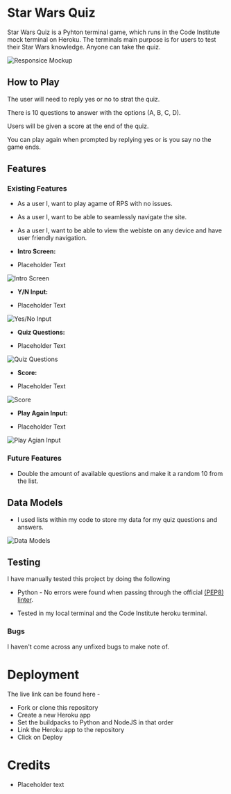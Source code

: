 # Star Wars Quiz

Star Wars Quiz is a Pyhton terminal game, which runs in the Code Institute mock terminal on Heroku. The terminals main purpose is for users to test their Star Wars knowledge. Anyone can take the quiz. 

![Responsice Mockup](docs/)

## How to Play

The user will need to reply yes or no to strat the quiz.

There is 10 questions to answer with the options (A, B, C, D).

Users will be given a score at the end of the quiz.

You can play again when prompted by replying yes or is you say no the game ends.

## Features

### Existing Features

- As a user I, want to play agame of RPS with no issues.
- As a user I, want to be able to seamlessly navigate the site. 
- As a user I, want to be able to view the webiste on any device and have user friendly navigation.

- __Intro Screen:__

- Placeholder Text 

![Intro Screen](docs/)

- __Y/N Input:__

- Placeholder Text 

![Yes/No Input](docs/)

- __Quiz Questions:__

- Placeholder Text 

![Quiz Questions](docs/)

- __Score:__

- Placeholder Text 

![Score](docs/)

- __Play Again Input:__

- Placeholder Text 

![Play Agian Input](docs/)

### Future Features

  - Double the amount of available questions and make it a random 10 from the list.

## Data Models

  - I used lists within my code to store my data for my quiz questions and answers.

![Data Models](docs/)

## Testing 

I have manually tested this project by doing the following

- Python - No errors were found when passing through the official [(PEP8) linter](https://pep8ci.herokuapp.com/).

- Tested in my local terminal and the Code Institute heroku terminal. 

### Bugs

I haven't come across any unfixed bugs to make note of. 

# Deployment 

The live link can be found here - 

- Fork or clone this repository 
- Create a new Heroku app
- Set the buildpacks to Python and NodeJS in that order
- Link the Heroku app to the repository 
- Click on Deploy 


# Credits 

- Placeholder text 
